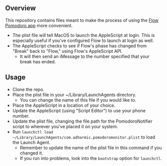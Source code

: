 ## Overview
This repository contains files meant to make the process of using the [Flow Pomodoro app](www.flow.app) more convenient.
- The plist file will tell MacOS to launch the AppleScript at login. This is especially useful if you've configured Flow to launch at login as well.
- The AppleScript checks to see if Flow's phase has changed from "Break" back to "Flow," using Flow's AppleScript API.
  - It will then send an iMessage to the number specified that your break has ended.

## Usage
- Clone the repo.
- Place the plist file in your ~/Library/LaunchAgents directory.
  - You can change the name of this file if you would like to.
- Place the AppleScript in a location of your choice.
- Update the AppleScript (using "Script Editor") to use your phone number.
- Update the plist file, changing the file path for the PomodoroNotifier script to wherever you've placed it on your system.
- Run `launchctl load ~/Library/LaunchAgents/com.adharmic.pomodoromonitor.plist` to load the Launch Agent.
  - Remember to update the name of the plist file in this command if you changed it.
  - If you run into problems, look into the `bootstrap` option for `launchctl`.
